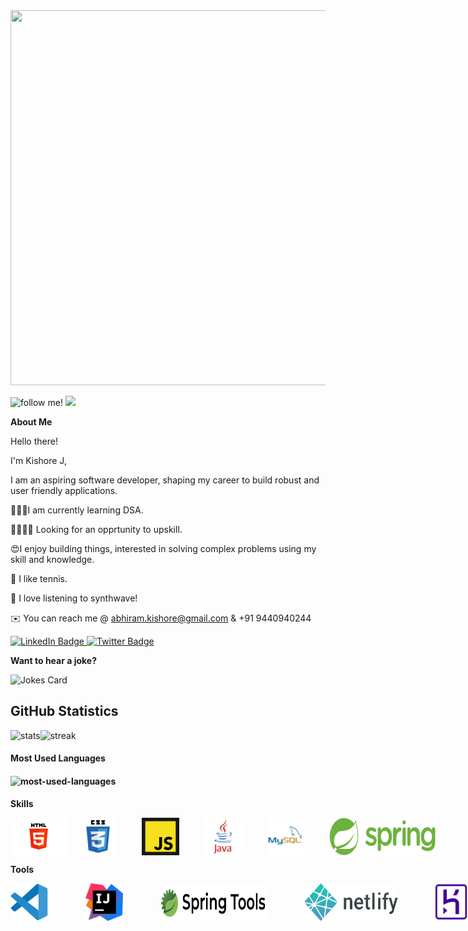 <div align="center">
  <img src="https://media3.giphy.com/media/WtTnAfZn6aVJfBzlN3/giphy.gif?cid=ecf05e477zfwvht65j1ox8sy3p1f008wucnm64w7nxlpreyr&rid=giphy.gif&ct=g" width="800" height="600"/>
</div>

![follow me!](https://img.shields.io/github/followers/jkka777.svg?style=social&label=Follow&maxAge=2592000)   ![](https://komarev.com/ghpvc/?username=jkka777)

**About Me**

Hello there!

I'm Kishore J,

I am an aspiring software developer, shaping my career to build robust and user friendly applications.

👨🏽‍💻I am currently learning DSA.

🫱🏽‍🫲🏽 Looking for an opprtunity to upskill.

😍I enjoy building things, interested in solving complex problems using my skill and knowledge.

🎾 I like tennis.

🎵 I love listening to synthwave!

✉️ You can reach me @ abhiram.kishore@gmail.com & +91 9440940244

<div id="badges">
  <a href="https://www.linkedin.com/in/kishore-j-8986bb235/">
    <img src="https://img.shields.io/badge/LinkedIn-blue?style=for-the-badge&logo=linkedin&logoColor=white" alt="LinkedIn Badge"/>
  </a>
  <a href="https://twitter.com/hxh_kishore">
    <img src="https://img.shields.io/badge/Twitter-blue?style=for-the-badge&logo=twitter&logoColor=white" alt="Twitter Badge"/>
  </a>
</div>

**Want to hear a joke?**

![Jokes Card](https://readme-jokes.vercel.app/api)

<div>
  <h2>GitHub Statistics</h2>
  <div style="display:flex;">
    <img src="https://github-readme-stats.vercel.app/api?username=jkka777&theme=buefy&show_icons=true" alt="stats" />
    <img src="https://github-readme-streak-stats.herokuapp.com?user=jkka777&hide_border=false&date_format=j%20M%5B%20Y%5D" alt="streak" />
  </div>
  <h4>Most Used Languages<h4/>
  <div>
    <img src="https://github-readme-stats.vercel.app/api/top-langs/?username=jkka777&layout=compact" alt="most-used-languages" />
  </div>
</div>

**Skills**


<div style="display:flex;gap:20px">
    <img style="height:60px;width:100px;" src="/images/html.webp" alt="html-logo"/>
    <img style="height:60px;width:60px;" src="/images/css.webp" alt="css-logo"/>
    <img style="height:60px;width:60px;margin-left:20px" src="/images/javascript.webp" alt="javascript-logo"/>
    <img style="height:60px;width:60px;margin-left:20px" src="/images/java.webp" alt="java-logo"/>
    <img style="height:60px;width:60px;margin-left:20px" src="/images/mysql.webp" alt="mysql-logo"/>
    <img style="height:60px;width:170px;margin-left:20px" src="/images/spring.webp" alt="spring-logo"/>
</div>
  
**Tools**


<div style="display:flex;gap:40px;">
    <img style="height:60px;width:60px;" src="/images/vs-code.webp" alt="vscode-logo"/>
    <img style="height:60px;width:60px;margin-left:20px" src="/images/intellij.webp" alt="intellij-logo"/>
    <img style="height:60px;width:170px;margin-left:20px" src="/images/spring tool.webp" alt="spring-tool-logo"/>
    <img style="height:60px;width:150px;margin-left:20px" src="/images/netlify.webp" alt="netlify-logo"/>
    <img style="height:60px;width:200px;margin-left:20px" src="/images/heroku.webp" alt="heroku-logo"/>
</div>
